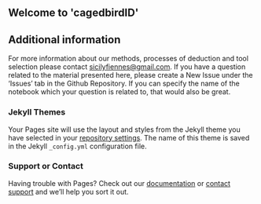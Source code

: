 ## Welcome to 'cagedbirdID'

## Additional information
For more information about our methods, processes of deduction and tool selection please contact [sicilyfiennes@gmail.com](mailto:sicilyfiennes@gmail.com). If you have a question related to the material presented here, please create a New Issue under the ‘Issues’ tab in the Github Repository. If you can specify the name of the notebook which your question is related to, that would also be great. 

### Jekyll Themes

Your Pages site will use the layout and styles from the Jekyll theme you have selected in your [repository settings](https://github.com/Sicily-F/cagedbirdID.github.io/settings/pages). The name of this theme is saved in the Jekyll `_config.yml` configuration file.

### Support or Contact

Having trouble with Pages? Check out our [documentation](https://docs.github.com/categories/github-pages-basics/) or [contact support](https://support.github.com/contact) and we’ll help you sort it out.
